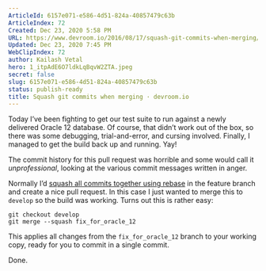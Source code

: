```yaml
---
ArticleId: 6157e071-e586-4d51-824a-40857479c63b
ArticleIndex: 72
Created: Dec 23, 2020 5:58 PM
URL: https://www.devroom.io/2016/08/17/squash-git-commits-when-merging/
Updated: Dec 23, 2020 7:45 PM
WebClipIndex: 72
author: Kailash Vetal
hero: 1_itpAdE6O7ldkLqBqvW2ZTA.jpeg
secret: false
slug: 6157e071-e586-4d51-824a-40857479c63b
status: publish-ready
title: Squash git commits when merging · devroom.io
---
```

Today I’ve been fighting to get our test suite to run against a newly delivered Oracle 12 database. Of course, that didn’t work out of the box, so there was some debugging, trial-and-error, and cursing involved. Finally, I managed to get the build back up and running. Yay!

The commit history for this pull request was horrible and some would call it *unprofessional*, looking at the various commit messages written in anger.

Normally I’d [squash all commits together using rebase](https://ariejan.net/2011/07/05/git-squash-your-latests-commits-into-one/) in the feature branch and create a nice pull request. In this case I just wanted to merge this to `develop` so the build was working. Turns out this is rather easy:

```
git checkout develop
git merge --squash fix_for_oracle_12

```

This applies all changes from the `fix_for_oracle_12` branch to your working copy, ready for you to commit in a single commit.

Done.
